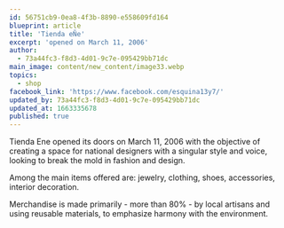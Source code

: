 ```yaml
---
id: 56751cb9-0ea8-4f3b-8890-e558609fd164
blueprint: article
title: 'Tienda eÑe'
excerpt: 'opened on March 11, 2006'
author:
  - 73a44fc3-f8d3-4d01-9c7e-095429bb71dc
main_image: content/new_content/image33.webp
topics:
  - shop
facebook_link: 'https://www.facebook.com/esquina13y7/'
updated_by: 73a44fc3-f8d3-4d01-9c7e-095429bb71dc
updated_at: 1663335678
published: true
---
```

Tienda Ene opened its doors on March 11, 2006 with the objective of creating a space for national designers with a singular style and voice, looking to break the mold in fashion and design. 

Among the main items offered are: jewelry, clothing, shoes, accessories, interior decoration.

Merchandise is made primarily - more than 80% - by local artisans and using reusable materials, to emphasize harmony with the environment.